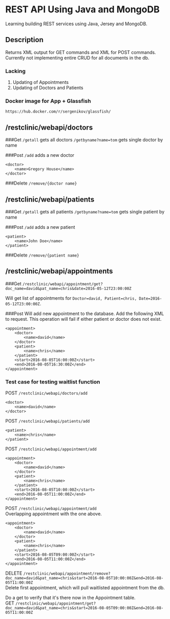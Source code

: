 # REST API Using Java and MongoDB
Learning building REST services using Java, Jersey and MongoDB. 

## Description
Returns XML output for GET commands and XML for POST commands. Currently not implementing entire CRUD for all documents in the db.

### Lacking
1. Updating of Appointments
2. Updating of Doctors and Patients

### Docker image for App + Glassfish
`https://hub.docker.com/r/sergenikov/glassfish/`


## /restclinic/webapi/doctors

###Get
`/getall`		gets all doctors
`/getbyname?name=tom`	gets single doctor by name

###Post
`/add`			adds a new doctor

```
<doctor>
    <name>Gregory House</name>
</doctor>
```

###Delete
`/remove/{doctor name}`



## /restclinic/webapi/patients
###Get
`/getall`		        gets all patients 
`/getbyname?name=tom`	gets single patient by name

###Post
`/add`			        adds a new patient
```
<patient>
    <name>John Doe</name>
</patient>
```

###Delete
`/remove/{patient name}`



## /restclinic/webapi/appointments

###Get
`/restclinic/webapi/appointment/get?doc_name=david&pat_name=chris&date=2016-05-12T23:00:00Z`

Will get list of appointments for `Doctor=david, Patient=chris, Date=2016-05-12T23:00:00Z`.

###Post
Will add new appointment to the database. Add the following XML to request.
This operation will fail if either patient or doctor does not exist.
```
<appointment>
    <doctor>
        <name>david</name>
    </doctor>
    <patient>
        <name>chris</name>
    </patient>
    <start>2016-08-05T16:00:00Z</start>
    <end>2016-08-05T16:30:00Z</end>
</appointment>
```


### Test case for testing waitlist function
POST `/restclinic/webapi/doctors/add`
```
<doctor>
    <name>david</name>
</doctor>
```

POST `/restclinic/webapi/patients/add`
```
<patient>
    <name>chris</name>
</patient>
```

POST `/restclinic/webapi/appointment/add`
```
<appointment>
    <doctor>
        <name>david</name>
    </doctor>
    <patient>
        <name>chris</name>
    </patient>
    <start>2016-08-05T10:00:00Z</start>
    <end>2016-08-05T11:00:00Z</end>
</appointment>
```

POST `/restclinic/webapi/appointment/add`  
Overlapping appointment with the one above.
```
<appointment>
    <doctor>
        <name>david</name>
    </doctor>
    <patient>
        <name>chris</name>
    </patient>
    <start>2016-08-05T09:00:00Z</start>
    <end>2016-08-05T11:00:00Z</end>
</appointment>
```

DELETE `/restclinic/webapi/appointment/remove?doc_name=david&pat_name=chris&start=2016-08-05T10:00:00Z&end=2016-08-05T11:00:00Z`  
Delete first appointment, which will pull waitlisted appointment from the db.

Do a get to verify that it's there now in the Appointment table.  
GET `/restclinic/webapi/appointment/get?doc_name=david&pat_name=chris&start=2016-08-05T09:00:00Z&end=2016-08-05T11:00:00Z`
